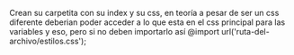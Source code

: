 Crean su carpetita con su index y su css, en teoría a pesar de ser un css diferente deberian poder acceder a lo que esta en el css principal para las variables y eso, pero si no deben importarlo así @import url('ruta-del-archivo/estilos.css');